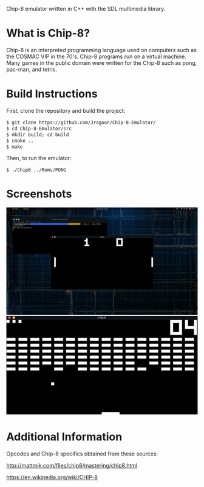 Chip-8 emulator written in C++  with the SDL multimedia library.

# What is Chip-8?

Chip-8 is an interpreted programming language used on computers such as the COSMAC VIP in the 70's. Chip-8 programs run on a virtual machine. Many games in the public domain were written for the Chip-8 such as pong, pac-man, and tetris.

# Build Instructions
First, clone the repository and build the project:

``` 
$ git clone https://github.com/Jragoon/Chip-8-Emulator/
$ cd Chip-8-Emulator/src
$ mkdir build; cd build
$ cmake ..
$ make
```    
Then, to run the emulator:

``` 
$ ./Chip8 ../Roms/PONG
```


# Screenshots

![Alt text](/Screenshots/Pong.png?raw=true "Pong!")
![Alt text](/Screenshots/Brix0.png?raw=true "Brix")

# Additional Information

Opcodes and Chip-8 specifics obtained from these sources:

http://mattmik.com/files/chip8/mastering/chip8.html

https://en.wikipedia.org/wiki/CHIP-8
